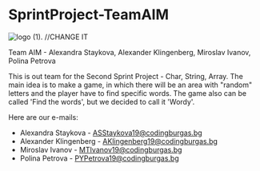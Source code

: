 # SprintProject-TeamAIM

![logo (1).](https://imgur.com/aiTw9fJ) //CHANGE IT

Team AIM - Alexandra Staykova, Alexander Klingenberg, Miroslav Ivanov, Polina Petrova

This is out team for the Second Sprint Project - Char, String, Array.
The main idea is to make a game, in which there will be an area with "random" letters and the player have to find specific words. The game also can be called 'Find the words', but we decided to call it 'Wordy'.

Here are our e-mails:
- Alexandra Staykova - ASStaykova19@codingburgas.bg
- Alexander Klingenberg - AKlingenberg19@codingburgas.bg
- Miroslav Ivanov - MTIvanov19@codingburgas.bg
- Polina Petrova - PYPetrova19@codingburgas.bg